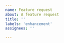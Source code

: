 ```yaml
---
name: Feature request
about: A feature request
title: ''
labels: 'enhancement'
assignees: ''

---
```


<!--

Thanks for taking the time to file a feature request! Please take the time to search for an existing feature request, to avoid creating duplicate requests. If you find an existing feature request, please give it a thumbs-up reaction, as we'll use these reactions to help prioritize the implementation of these features in the future.

If the feature has not yet been filed, then please describe the feature you'd like to see become a part of rust-bio. See:

https://github.com/rstudio/rstudio/wiki/Writing-Good-Feature-Requests

for a guide on how to write good feature requests.

-->

